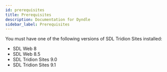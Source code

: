 ```yaml
---
id: prerequisites
title: Prerequisites
description: Documentation for Dyndle
sidebar_label: Prerequisites
---
```


You must have one of the following versions of SDL Tridion Sites installed:
  - SDL Web 8
  - SDL Web 8.5
  - SDL Tridion Sites 9.0
  - SDL Tridion Sites 9.1

